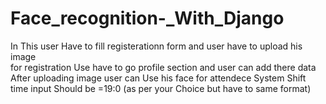 # Face_recognition-_With_Django
In This user Have to fill registerationn form and user have  to upload his image  
for registration Use have to go profile section and user can add there data
After uploading image user can Use his face for attendece System 
Shift time input Should be =19:0 (as per your Choice but have to same format)
